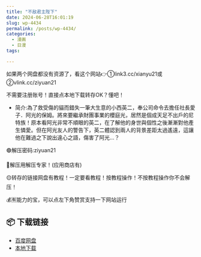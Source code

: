 ```yaml
---
title: "不敌君主陛下"
date: 2024-06-28T16:01:19
slug: wp-4434
permalink: /posts/wp-4434/
categories:
  - 漫画
  - 日漫
tags:

---
```


如果两个网盘都没有资源了，看这个网站👉①link3.cc/xianyu21或②vlink.cc/ziyuan21

不需要注册账号！直接点本地下载转存OK？懂吧！

*   简介:為了救受傷的貓而錯失一筆大生意的小西英二，奉公司命令去擔任社長愛子．阿光的保姆。將來要繼承財團事業的櫻庭光，居然是個成天足不出戶的尼特族！原本看阿光非常不順眼的英二，在了解他的身世與個性之後漸漸對他產生憐愛。但在阿光友人的警告下，英二體認到兩人的背景差距太過遙遠，這讓他在難過之下說出違心之語，傷害了阿光…？

🟢解压密码:ziyuan21

🔵解压用解压专家！(应用商店有)

🟡转存的链接网盘有教程！一定要看教程！按教程操作！不按教程操作你不会解压！

💰🈶能力的宝，可以点左下角赞赏支持一下网站运行

## 📦 下载链接
- [百度网盘](https://blziyuan21.com/pay-download/4434?key=1a2092319c&down_id=0)
- [本地下载](https://blziyuan21.com/pay-download/4434?key=1a2092319c&down_id=1)

